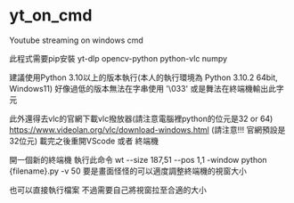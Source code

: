# yt_on_cmd
Youtube streaming on windows cmd


此程式需要pip安裝
  yt-dlp
  opencv-python
  python-vlc
  numpy

建議使用Python 3.10以上的版本執行(本人的執行環境為 Python 3.10.2 64bit, Windows11)
好像過低的版本無法在字串使用 '\033' 或是舞法在終端機輸出此字元

此外還得去vlc的官網下載vlc撥放器(請注意電腦裡python的位元是32 or 64)
https://www.videolan.org/vlc/download-windows.html
(請注意!!! 官網預設是32位元)
載完之後重開VScode 或者 終端機

開一個新的終端機 執行此命令
wt --size 187,51 --pos 1,1  -window python {filename}.py -v 50
要是畫面怪怪的可以適度調整終端機的視窗大小

也可以直接執行檔案
不過需要自己將視窗拉至合適的大小
